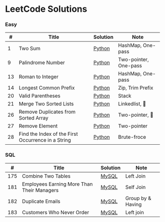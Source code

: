 # LeetCode Solutions

### Easy
| # | Title | Solution | Note |
|--|-------|----------|------|
| 1 | Two Sum | [Python](easy/001_two_sum.py) | HashMap, One-pass |
| 9 | Palindrome Number | [Python](easy/009_palindrome_number.md) | Two-pointer, One-pass |
| 13 | Roman to Integer | [Python](easy/013_roman_to_integer.md) | HashMap, One-pass |
| 14 | Longest Common Prefix | [Python](easy/014_longest_common_prefix.md) | Zip, Trim Prefix |
| 20 | Valid Parentheses | [Python](easy/020_valid_parentheses.md) | Stack |
| 21 | Merge Two Sorted Lists | [Python](easy/021_merge_two_sorted_lists.md) | Linkedlist, 🚩 |
| 26 | Remove Duplicates from Sorted Array | [Python](easy/026_remove_duplicates_from_sorted_array.md) | Two-pointer, 🚩 |
| 27 | Remove Element | [Python](easy/027_remove_element.md) | Two-pointer |
| 28 | Find the Index of the First Occurrence in a String | [Python](easy/028_find_the_index_of_the_first_occurrence_in_a_string.md) | Brute-froce |
### SQL

| # | Title | Solution | Note |
|--|-------|----------|------|
| 175 | Combine Two Tables | [MySQL](sql/175_combine_two_tables.md) | Left Join |
| 181 | Employees Earning More Than Their Managers | [MySQL](sql/181_employees_earning_more_than_their_managers.md) | Self Join |
| 182 | Duplicate Emails | [MySQL](sql/182_duplicate_emails.md) | Group by & Having |
| 183 | Customers Who Never Order | [MySQL](sql/183_customers_who_never_order.md) | Left join |

